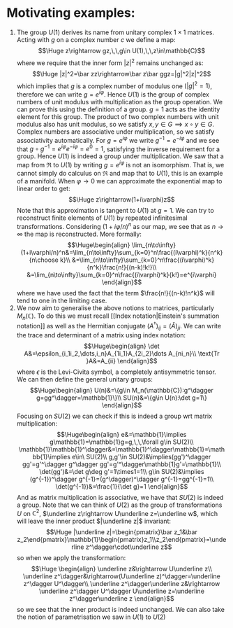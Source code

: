 
# Motivating examples:

1. The group $U(1)$ derives its name from unitary complex $1\times1$ matrices. Acting with $g$ on a complex number $c$ we define a map:$$\Huge z\rightarrow gz,\,\,g\in U(1),\,\,z\in\mathbb{C}$$where we require that the inner form $|z|^2$ remains unchanged as:$$\Huge |z|^2=\bar zz\rightarrow\bar z\bar ggz=|g|^2|z|^2$$which implies that $g$ is a complex number of modulus one ($|g|^2=1$), therefore we can write $g=e^{i\varphi}$. Hence $U(1)$ is the group of complex numbers of unit modulus with multiplication as the group operation. We can prove this using the definition of a group. $g=1$ acts as the identity element for this group. The product of two complex numbers with unit modulus also has unit modulus, so we satisfy $x,y\in G\implies x\circ y\in G$. Complex numbers are associative under multiplication, so we satisfy associativity automatically. For $g=e^{i\varphi}$ we write $g^{-1}=e^{-i\varphi}$ and we see that $g\circ g^{-1}=e^{i\varphi}e^{-i\varphi}=e^0=1$, satisfying the inverse requirement for a group. Hence $U(1)$ is indeed a group under multiplication. We saw that a map from $\Re$ to $U(1)$ by writing $g=e^{i\varphi}$ is not an isomorphism. That is, we cannot simply do calculus on $\Re$ and map that to $U(1)$, this is an example of a manifold. When $\varphi\to0$ we can approximate the exponential map to linear order to get:$$\Huge z\rightarrow(1+i\varphi)z$$Note that this approximation is tangent to $U(1)$ at $g=1$. We can try to reconstruct finite elements of $U(1)$ by repeated infinitesimal transformations. Considering $(1+i\varphi/n)^n$ as our map, we see that as $n\to\infty$ the map is reconstructed. More formally:$$\Huge\begin{align}
\lim_{n\to\infty}(1+i\varphi/n)^n&=\lim_{n\to\infty}\sum_{k=0}^n\frac{(i\varphi)^k}{n^k}{n\choose k}\\
&=\lim_{n\to\infty}\sum_{k=0}^n\frac{(i\varphi)^k}{n^k}\frac{n!}{(n-k)!k!}\\
&=\lim_{n\to\infty}\sum_{k=0}^n\frac{(i\varphi)^k}{k!}=e^{i\varphi}
\end{align}$$where we have used the fact that the term $\frac{n!}{(n-k)!n^k}$ will tend to one in the limiting case.
2. We now aim to generalise the above notions to matrices, particularly $M_n(\mathbb{C})$. To do this we must recall [[Index notation|Einstein's summation notation]] as well as the Hermitian conjugate $(A^\dagger)_{ij}=(\bar A)_{ji}$.  We can write the trace and determinant of a matrix using index notation:$$\Huge\begin{align}
\det A&=\epsilon_{i_1i_2,\dots,i_n}A_{1i_1}A_{2i_2}\dots A_{ni_n}\\
\text{Tr }A&=A_{ii}
\end{align}$$where $\epsilon$ is the Levi-Civita symbol, a completely antisymmetric tensor. We can then define the general unitary groups:$$\Huge\begin{align}
U(n)&=\{g\in M_n(\mathbb{C}):g^\dagger g=gg^\dagger=\mathbb{1}\}\\
SU(n)&=\{g\in U(n):\det g=1\}
\end{align}$$Focusing on $SU(2)$ we can check if this is indeed a group wrt matrix multiplication:$$\Huge\begin{align}
e&=\mathbb{1}\implies g\mathbb{1}=\mathbb{1}g=g,\,\,\forall g\in SU(2)\\
\mathbb{1}\mathbb{1}^\dagger&=\mathbb{1}^\dagger\mathbb{1}=\mathbb{1}\implies e\in\ SU(2)\\
g,g'\in SU(2)&\implies(gg')^\dagger gg'=g'^\dagger g^\dagger gg'=g'^\dagger\mathbb{1}g'=\mathbb{1}\\
\det(gg')&=\det g\deg g'=1\times1=1\\
g\in SU(2)&\implies (g^{-1})^\dagger g^{-1}=(g^\dagger)^\dagger g^{-1}=gg^{-1}=1\\
\det(g^{-1})&=\frac{1}{\det g}=1
\end{align}$$And as matrix multiplication is associative, we have that $SU(2)$ is indeed a group. Note that we can think of $U(2)$ as the group of transformations $U$ on $\mathbb{C}^2$, $\underline z\rightarrow U\underline z=\underline w$, which will leave the inner product $|\underline z|$ invariant:$$\Huge |\underline z|=\begin{pmatrix}\bar z_1&\bar z_2\end{pmatrix}\mathbb{1}\begin{pmatrix}z_1\\z_2\end{pmatrix}=\underline z^\dagger\cdot\underline z$$so when we apply the transformation:$$\Huge \begin{align}
\underline z&\rightarrow U\underline z\\
\underline z^\dagger&\rightarrow(U\underline z)^\dagger=\underline z^\dagger U^\dagger\\
\underline z^\dagger\underline z&\rightarrow \underline z^\dagger U^\dagger U\underline z=\underline z^\dagger\underline z
\end{align}$$so we see that the inner product is indeed unchanged. We can also take the notion of parametrisation we saw in $U(1)$ to $U(2)$
 